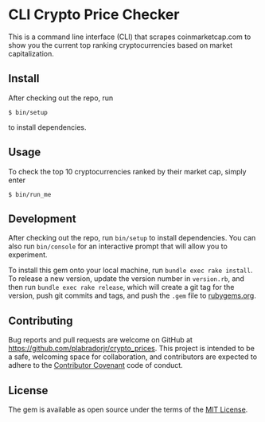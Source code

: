 # CLI Crypto Price Checker

This is a command line interface (CLI) that scrapes coinmarketcap.com to show you the current top ranking cryptocurrencies based on market capitalization.

## Install

After checking out the repo, run
```
$ bin/setup
```
to install dependencies.

## Usage

To check the top 10 cryptocurrencies ranked by their market cap, simply enter
```
$ bin/run_me
```

## Development

After checking out the repo, run `bin/setup` to install dependencies. You can also run `bin/console` for an interactive prompt that will allow you to experiment.

To install this gem onto your local machine, run `bundle exec rake install`. To release a new version, update the version number in `version.rb`, and then run `bundle exec rake release`, which will create a git tag for the version, push git commits and tags, and push the `.gem` file to [rubygems.org](https://rubygems.org).

## Contributing

Bug reports and pull requests are welcome on GitHub at https://github.com/plabradorjr/crypto_prices. This project is intended to be a safe, welcoming space for collaboration, and contributors are expected to adhere to the [Contributor Covenant](http://contributor-covenant.org) code of conduct.


## License

The gem is available as open source under the terms of the [MIT License](http://opensource.org/licenses/MIT).
